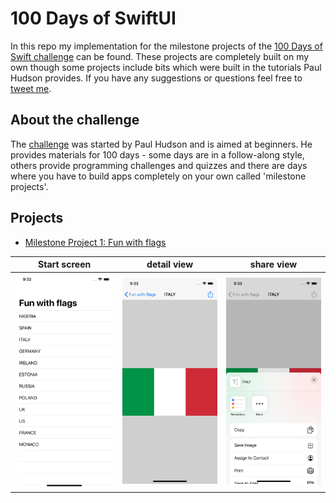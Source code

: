 # 100 Days of SwiftUI
In this repo my implementation for the milestone projects of the [100 Days of Swift challenge](https://www.hackingwithswift.com/100) can be found. These projects are completely built on my own though some projects include bits which were built in the tutorials Paul Hudson provides. 
If you have any suggestions or questions feel free to [tweet me](https://twitter.com/niiklaas).


## About the challenge
The [challenge](https://www.hackingwithswift.com/100) was started by Paul Hudson and is aimed at beginners. He provides materials for 100 days - some days are in a follow-along style, others provide programming challenges and quizzes and there are days where you have to build apps completely on your own called 'milestone projects'. 


## Projects 

* [Milestone Project 1: Fun with flags](https://github.com/euklit/100DaysOfSwift/tree/master/MilestoneProject1)


Start screen            |  detail view |  share view
:-------------------------:|:-------------------------:|:-------------------------:
![](https://github.com/euklit/100DaysOfSwift/blob/master/MilestoneProject1/Screenshots/mainscreen.png)  |  ![](https://github.com/euklit/100DaysOfSwift/blob/master/MilestoneProject1/Screenshots/detailview.png) | ![](https://github.com/euklit/100DaysOfSwift/blob/master/MilestoneProject1/Screenshots/activityview.png)

